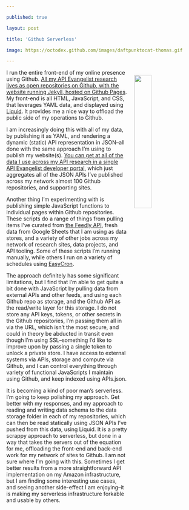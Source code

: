 ---
published: true
layout: post
title: 'Github Serverless'
image: https://octodex.github.com/images/daftpunktocat-thomas.gif
---

<p><a href="https://octodex.github.com/daftpunktocat-thomas"><img src="https://octodex.github.com/images/daftpunktocat-thomas.gif" align="right" width="30%" style="padding: 15px;" /></a>
<p>I run the entire front-end of my online presence using Github. <a href="http://apievangelist.com/api-lifecycle/">All my API Evangelist research lives as open repositories on Github, with the website running Jekyll, hosted on Github Pages</a>. My front-end is all HTML, JavaScript, and CSS, that leverages YAML data, and displayed using <a href="https://shopify.github.io/liquid/">Liquid</a>. It provides me a nice way to offload the public side of my operations to Github.

<p>I am increasingly doing this with all of my data, by publishing it as YAML, and rendering a dynamic (static) API representation in JSON–all done with the same approach I’m using to publish my website(s). <a href="http://developer.apievangelist.com/">You can get at all of the data I use across my API research in a single API Evangelist developer portal</a>, which just aggregates all of the JSON APIs I’ve published across my network almost 100 Github repositories, and supporting sites.

<p>Another thing I’m experimenting with is publishing simple JavaScript functions to individual pages within Github repositories. These scripts do a range of things from pulling items I’ve curated from <a href="https://developer.feedly.com/">the Feedly API</a>, fresh data from Google Sheets that I am using as data stores, and a variety of other jobs across my network of research sites, data projects, and API tooling. Some of these scripts I’m running manually, while others I run on a variety of schedules using <a href="https://www.easycron.com">EasyCron</a>.

<p>The approach definitely has some significant limitations, but I find that I’m able to get quite a bit done with JavaScript by pulling data from external APIs and other feeds, and using each Github repo as storage, and the Github API as the read/write layer for this storage. I do not store any API keys, tokens, or other secrets in the Github repositories, I’m passing them all in via the URL, which isn’t the most secure, and could in theory be abducted in transit even though I’m using SSL–something I’d like to improve upon by passing a single token to unlock a private store. I have access to external systems via APIs, storage and compute via Github, and I can control everything through variety of functional JavaScripts I maintain using Github, and keep indexed using APIs.json.

<p>It is becoming a kind of poor man’s serverless. I’m going to keep polishing my approach. Get better with my responses, and my approach to reading and writing data schema to the data storage folder in each of my repositories, which can then be read statically using JSON APIs I’ve pushed from this data, using Liquid. It is a pretty scrappy approach to serverless, but done in a way that takes the servers out of the equation for me, offloading the front-end and back-end work for my network of sites to Github. I am not sure where I’m going with this. Sometimes I get better results from a more straightforward API implementation on my Amazon infrastructure, but I am finding some interesting use cases, and seeing another side-effect I am enjoying–it is making my serverless infrastructure forkable and usable by others.


